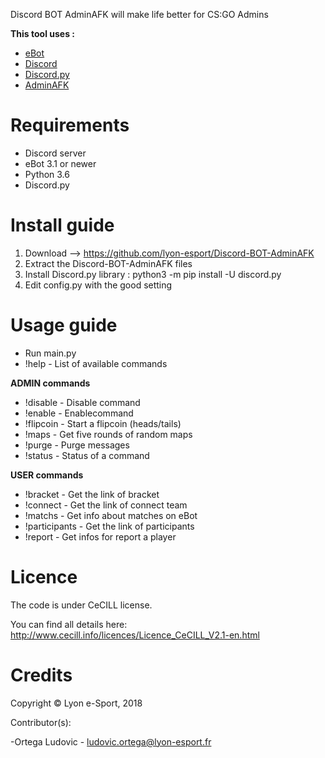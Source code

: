 Discord BOT AdminAFK will make life better for CS:GO Admins

**This tool uses :**

* [eBot](http://www.esport-tools.net/ebot/)
* [Discord](https://discordapp.com/)
* [Discord.py](https://github.com/Rapptz/discord.py)
* [AdminAFK](https://github.com/lyon-esport/AdminAFK)

# Requirements

* Discord server
* eBot 3.1 or newer
* Python 3.6
* Discord.py

# Install guide

1. Download –> https://github.com/lyon-esport/Discord-BOT-AdminAFK
2. Extract the Discord-BOT-AdminAFK files
3. Install Discord.py library : python3 -m pip install -U discord.py
4. Edit config.py with the good setting

# Usage guide

* Run main.py
* !help - List of available commands

**ADMIN commands**

* !disable - Disable command
* !enable  - Enablecommand
* !flipcoin - Start a flipcoin (heads/tails)
* !maps     - Get five rounds of random maps
* !purge    - Purge messages
* !status   - Status of a command

**USER commands**

* !bracket      - Get the link of bracket
* !connect      - Get the link of connect team
* !matchs       - Get info about matches on eBot
* !participants - Get the link of participants
* !report       - Get infos for report a player

# Licence

The code is under CeCILL license.

You can find all details here: http://www.cecill.info/licences/Licence_CeCILL_V2.1-en.html

# Credits

Copyright © Lyon e-Sport, 2018

Contributor(s):

-Ortega Ludovic - ludovic.ortega@lyon-esport.fr

